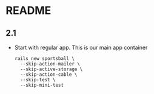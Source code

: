 # README

## 2.1

* Start with regular app. This is our main app container

      rails new sportsball \
        --skip-action-mailer \
        --skip-active-storage \
        --skip-action-cable \
        --skip-test \
        --skip-mini-test 


